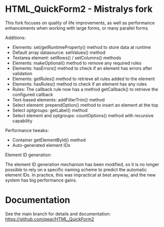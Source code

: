 # HTML_QuickForm2 - Mistralys fork

This fork focuses on quality of life improvements, as well as performance enhancements when working 
with large forms, or many parallel forms. 

Additions:

  * Elements: set/getRuntimeProperty() method to store data at runtime
  * Default array datasource: setValues() method 
  * Textarea element: setRows() / setColumns() methods
  * Elements: makeOptional() method to remove any required rules
  * Elements: hasErrors() method to check if an element has errors after validation
  * Elements: getRules() method to retrieve all rules added to the element
  * Elements: hasRules() method to check if an element has any rules 
  * Rules: The callback rule now has a method getCallback() to retrieve the configured callback
  * Text-based elements: addFilterTrim() method 
  * Select element: prependOption() method to insert an element at the top
  * Select optgroups: getLabel() method
  * Select element and optgroups: countOptions() method with recursive capability

Performance tweaks:

  * Container getElementById() method 
  * Auto-generated element IDs

Element ID generation:

The element ID generation mechanism has been modified, so it is no longer possible
to rely on a specific naming scheme to predict the automatic element IDs. In practice,
this was impractical at best anyway, and the new system has big performance gains. 

# Documentation

See the main branch for details and documentation: https://github.com/pear/HTML_QuickForm2
